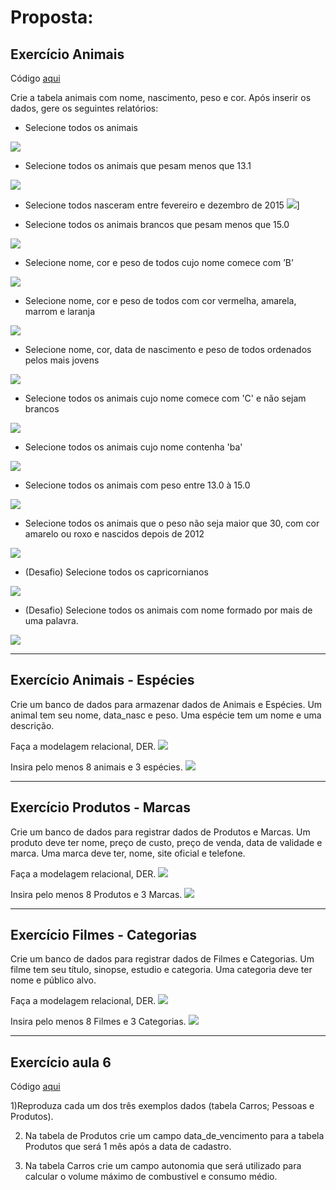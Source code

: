 <h1>Proposta:</h1>
 
 <h2>Exercício Animais</h2>

 Código [aqui](https://github.com/thaisconto/Curso-ADS/blob/main/Bando_Dados/Lista2_AC2/sql_animais_aula5.sql)
 
 Crie a tabela animais com nome, nascimento, peso e cor. Após inserir os dados, gere os seguintes relatórios: 

- Selecione todos os animais
 <img src = animais.print1.png>
 
- Selecione todos os animais que pesam menos que 13.1
<img src = animais.print2.png>

- Selecione todos nasceram entre fevereiro e dezembro de 2015
<img src = animais.print3.png>]

- Selecione todos os animais brancos que pesam menos que 15.0
<img src = animais.print4.png>
  
- Selecione nome, cor e peso de todos cujo nome comece com ’B’
<img src = animais.print5.png>
 
- Selecione nome, cor e peso de todos com cor vermelha, amarela, marrom e laranja
<img src = animais.print6.png>
  
- Selecione nome, cor, data de nascimento e peso de todos ordenados pelos mais jovens
<img src = animais.print7.png>
  
- Selecione todos os animais cujo nome comece com 'C' e não sejam brancos
<img src = animais.print8.png>
  
- Selecione todos os animais cujo nome contenha 'ba'
<img src = animais.print9.png>
  
- Selecione todos os animais com peso entre 13.0 à 15.0
<img src = animais.print10.png>
  
- Selecione todos os animais que o peso não seja maior que 30, com cor amarelo ou roxo e nascidos depois de 2012
<img src = animais.print11.png>
  
- (Desafio) Selecione todos os capricornianos
<img src = animais.print12.png>

- (Desafio) Selecione todos os animais com nome formado por mais de uma palavra.
<img src = animais.print13.png>



---------------------------------------------------------

<h2>Exercício Animais - Espécies</h2>
 Crie um banco de dados para armazenar dados de Animais e Espécies. Um animal tem seu nome, data_nasc e peso. Uma espécie tem um nome e uma descrição.

Faça a modelagem relacional, DER.
<img src = animais.especies.der.png>

Insira pelo menos 8 animais e 3 espécies.
<img src = animais.especies.print1.png>

---------------------------------------------------------
<h2>Exercício Produtos - Marcas</h2>
Crie um banco de dados para registrar dados de Produtos e Marcas. Um produto deve ter nome, preço de custo, preço de venda, data de validade e marca. Uma marca deve ter, nome, site oficial e telefone.

Faça a modelagem relacional, DER.
<img src = produtos.marcas.der.png>

Insira pelo menos 8 Produtos e 3 Marcas.
<img src = produtos.marcas.print1.png>

---------------------------------------------------------
<h2>Exercício Filmes - Categorias</h2>
Crie um banco de dados para registrar dados de Filmes e Categorias. Um filme tem seu título, sinopse, estudio e categoria. Uma categoria deve ter nome e público alvo.

Faça a modelagem relacional, DER.
<img src = filmes.categorias.der.png>

Insira pelo menos 8 Filmes e 3 Categorias.
<img src = filmes.categorias.print1.png>

------------------------------------------------------------

<h2>Exercício aula 6</h2>


Código [aqui](https://github.com/thaisconto/Curso-ADS/blob/main/Bando_Dados/Lista2_AC2/sql_aula6.sql)

1)Reproduza cada um dos três exemplos dados (tabela Carros; Pessoas e
Produtos).


2) Na tabela de Produtos crie um campo data_de_vencimento para a
tabela Produtos que será 1 mês após a data de cadastro.


3) Na tabela Carros crie um campo autonomia que será utilizado para
calcular o volume máximo de combustivel e consumo médio.


